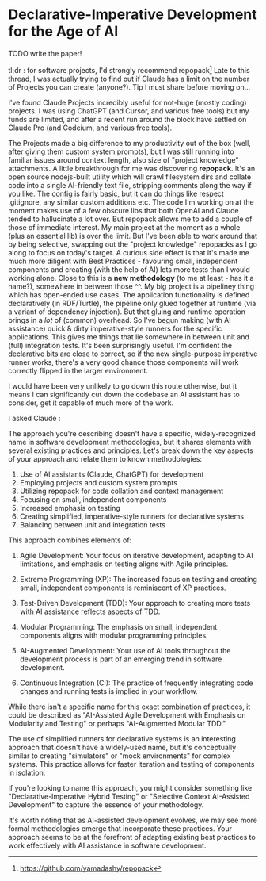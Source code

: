 # Declarative-Imperative Development for the Age of AI

TODO write the paper!

tl;dr : for software projects, I'd strongly recommend repopack[^1]
Late to this thread, I was actually trying to find out if Claude has a limit on the number of Projects you can create (anyone?). Tip I must share before moving on...

I've found Claude Projects incredibly useful for not-huge (mostly coding) projects. I was using ChatGPT (and Cursor, and various free tools) but my funds are limited, and after a recent run around the block have settled on Claude Pro (and Codeium, and various free tools).

The Projects made a big difference to my productivity out of the box (well, after giving them custom system prompts), but I was still running into familiar issues around context length, also size of "project knowledge" attachments. A little breakthrough for me was discovering **repopack**. It's an open source nodejs-built utility which will crawl filesystem dirs and collate code into a single AI-friendly text file, stripping comments along the way if you like. The config is fairly basic, but it can do things like respect .gitignore, any similar custom additions etc.
The code I'm working on at the moment makes use of a few obscure libs that both OpenAI and Claude tended to hallucinate a lot over. But repopack allows me to add a couple of those of immediate interest. My main project at the moment as a whole (plus an essential lib) is over the limit. But I've been able to work around that by being selective, swapping out the "project knowledge" repopacks as I go along to focus on today's target.
A curious side effect is that it's made me much more diligent with Best Practices - favouring small, independent components and creating (with the help of AI) lots more tests than I would working alone.
Close to this is a **new methodology**  (to me at least - has it a name?), somewhere in between those ^^. My big project is a pipeliney thing which has open-ended use cases. The application functionality is defined declaratively (in RDF/Turtle), the pipeline only glued together at runtime (via a variant of dependency injection). But that gluing and runtime operation brings in a *lot* of (common) overhead. So I've begun making (with AI assistance) quick & dirty imperative-style runners for the specific applications. This gives me things that lie somewhere in between unit and (full) integration tests. It's been surprisingly useful. I'm confident the declarative bits are close to correct, so if the new single-purpose imperative runner works, there's a very good chance those components will work correctly flipped in the larger environment.   

I would have been very unlikely to go down this route otherwise, but it means I can significantly cut down the codebase an AI assistant has to consider, get it capable of much more of the work.   
[^1]: https://github.com/yamadashy/repopack

I asked Claude :

The approach you're describing doesn't have a specific, widely-recognized name in software development methodologies, but it shares elements with several existing practices and principles. Let's break down the key aspects of your approach and relate them to known methodologies:

1. Use of AI assistants (Claude, ChatGPT) for development
2. Employing projects and custom system prompts
3. Utilizing repopack for code collation and context management
4. Focusing on small, independent components
5. Increased emphasis on testing
6. Creating simplified, imperative-style runners for declarative systems
7. Balancing between unit and integration tests

This approach combines elements of:

1. Agile Development: Your focus on iterative development, adapting to AI limitations, and emphasis on testing aligns with Agile principles.

2. Extreme Programming (XP): The increased focus on testing and creating small, independent components is reminiscent of XP practices.

3. Test-Driven Development (TDD): Your approach to creating more tests with AI assistance reflects aspects of TDD.

4. Modular Programming: The emphasis on small, independent components aligns with modular programming principles.

5. AI-Augmented Development: Your use of AI tools throughout the development process is part of an emerging trend in software development.

6. Continuous Integration (CI): The practice of frequently integrating code changes and running tests is implied in your workflow.

While there isn't a specific name for this exact combination of practices, it could be described as "AI-Assisted Agile Development with Emphasis on Modularity and Testing" or perhaps "AI-Augmented Modular TDD."

The use of simplified runners for declarative systems is an interesting approach that doesn't have a widely-used name, but it's conceptually similar to creating "simulators" or "mock environments" for complex systems. This practice allows for faster iteration and testing of components in isolation.

If you're looking to name this approach, you might consider something like "Declarative-Imperative Hybrid Testing" or "Selective Context AI-Assisted Development" to capture the essence of your methodology.

It's worth noting that as AI-assisted development evolves, we may see more formal methodologies emerge that incorporate these practices. Your approach seems to be at the forefront of adapting existing best practices to work effectively with AI assistance in software development.
